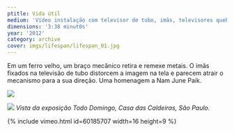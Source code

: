 ```yaml
---
ptitle: Vida útil
medium: 'Vídeo instalação com televisor de tubo, imãs, televisores quebrados'
dimensions: '3:38 minut0s'
year: '2012'
category: archive
cover: imgs/lifespan/lifespan_01.jpg
---
```

Em um ferro velho, um braço mecânico retira e remexe metais. O imãs fixados na televisão de tubo distorcem a imagem na tela e parecem atrair o mecanismo para a sua direção. Uma homenagem a Nam June Paik.

![]({{site.baseurl}}/imgs/lifespan/lifespan_00.jpg)

![]({{site.baseurl}}/imgs/lifespan/lifespan_02.jpg)
_Vista da exposição Todo Domingo, Casa das Caldeiras, São Paulo._

{% include vimeo.html id=60185707 width=16 height=9 %}
